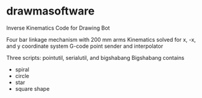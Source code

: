 # drawmasoftware
Inverse Kinematics Code for Drawing Bot

Four bar linkage mechanism with 200 mm arms
Kinematics solved for x, -x, and y coordinate system 
G-code point sender and interpolator

Three scripts: pointutil, serialutil, and bigshabang
Bigshabang contains
- spiral
- circle
- star
- square shape
